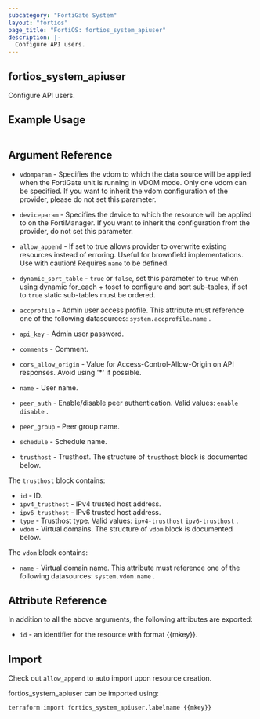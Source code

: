 ```yaml
---
subcategory: "FortiGate System"
layout: "fortios"
page_title: "FortiOS: fortios_system_apiuser"
description: |-
  Configure API users.
---
```


## fortios_system_apiuser
Configure API users.

## Example Usage

```hcl

```

## Argument Reference
* `vdomparam` - Specifies the vdom to which the data source will be applied when the FortiGate unit is running in VDOM mode. Only one vdom can be specified. If you want to inherit the vdom configuration of the provider, please do not set this parameter.
* `deviceparam` - Specifies the device to which the resource will be applied to on the FortiManager. If you want to inherit the configuration from the provider, do not set this parameter.
* `allow_append` - If set to true allows provider to overwrite existing resources instead of erroring. Useful for brownfield implementations. Use with caution! Requires `name` to be defined.
* `dynamic_sort_table` - `true` or `false`, set this parameter to `true` when using dynamic for_each + toset to configure and sort sub-tables, if set to `true` static sub-tables must be ordered.

* `accprofile` - Admin user access profile. This attribute must reference one of the following datasources: `system.accprofile.name` .
* `api_key` - Admin user password.
* `comments` - Comment.
* `cors_allow_origin` - Value for Access-Control-Allow-Origin on API responses. Avoid using '*' if possible.
* `name` - User name.
* `peer_auth` - Enable/disable peer authentication. Valid values: `enable` `disable` .
* `peer_group` - Peer group name.
* `schedule` - Schedule name.
* `trusthost` - Trusthost. The structure of `trusthost` block is documented below.

The `trusthost` block contains:

* `id` - ID.
* `ipv4_trusthost` - IPv4 trusted host address.
* `ipv6_trusthost` - IPv6 trusted host address.
* `type` - Trusthost type. Valid values: `ipv4-trusthost` `ipv6-trusthost` .
* `vdom` - Virtual domains. The structure of `vdom` block is documented below.

The `vdom` block contains:

* `name` - Virtual domain name. This attribute must reference one of the following datasources: `system.vdom.name` .

## Attribute Reference

In addition to all the above arguments, the following attributes are exported:
* `id` - an identifier for the resource with format {{mkey}}.

## Import

Check out `allow_append` to auto import upon resource creation.

fortios_system_apiuser can be imported using:
```sh
terraform import fortios_system_apiuser.labelname {{mkey}}
```
